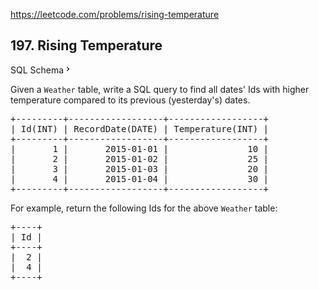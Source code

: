 https://leetcode.com/problems/rising-temperature

## 197. Rising Temperature

<div class="sql-schema-wrapper__3VBi"><a class="sql-schema-link__3cEg">SQL Schema<svg class="icon__3Su4" height="1em" viewbox="0 0 24 24" width="1em"><path d="M10 6L8.59 7.41 13.17 12l-4.58 4.59L10 18l6-6z" fill-rule="evenodd"></path></svg></a></div>
<div><p>Given a <code>Weather</code> table, write a SQL query to find all dates' Ids with higher temperature compared to its previous (yesterday's) dates.</p>
<pre>+---------+------------------+------------------+
| Id(INT) | RecordDate(DATE) | Temperature(INT) |
+---------+------------------+------------------+
|       1 |       2015-01-01 |               10 |
|       2 |       2015-01-02 |               25 |
|       3 |       2015-01-03 |               20 |
|       4 |       2015-01-04 |               30 |
+---------+------------------+------------------+
</pre>
<p>For example, return the following Ids for the above <code>Weather</code> table:</p>
<pre>+----+
| Id |
+----+
|  2 |
|  4 |
+----+
</pre>
</div>
